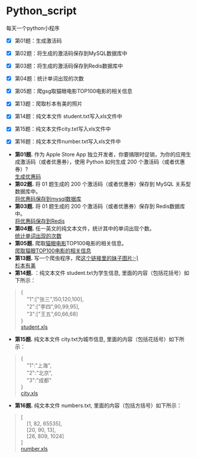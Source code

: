 # Python_script
每天一个python小程序<br>
- [x] 第01题：生成激活码<br>
- [x] 第02题：将生成的激活码保存到MySQL数据库中<br>
- [x] 第03题：将生成的激活码保存到Redis数据库中<br>
- [x] 第04题：统计单词出现的次数<br>
- [x] 第05题：爬gsg取猫眼电影TOP100电影的相关信息<br>
- [x] 第13题：爬取杉本有美的照片<br>
- [x] 第14题：纯文本文件 student.txt写入xls文件中<br>
- [x] 第15题：纯文本文件city.txt写入xls文件中<br>
- [x] 第16题：纯文本文件number.txt写入xls文件中<br>


* **第01题.** 作为 Apple Store App 独立开发者，你要搞限时促销，为你的应用生成激活码（或者优惠券），使用 Python 如何生成 200 个激活码（或者优惠券）?<br>
[生成优惠码](https://github.com/Tyella/Python_script/blob/master/01/uuid_file.py)<br>
* **第02题.** 将 01 题生成的 200 个激活码（或者优惠券）保存到 MySQL 关系型数据库中。<br>
[将优惠码保存到mysql数据库](https://github.com/Tyella/Python_script/blob/master/02/uuid_mysql.py)<br>
* **第03题.** 将 01 题生成的 200 个激活码（或者优惠券）保存到 Redis数据库中。<br>
[将优惠码保存到Redis](https://github.com/Tyella/Python_script/blob/master/03/uuid_redis.py)
* **第04题.** 任一英文的纯文本文件，统计其中的单词出现个数。 <br>
[统计单词出现的次数](https://github.com/Tyella/Python_script/blob/master/04/count_words.py)<br>
* **第05题.** 爬取[猫眼电影](http://maoyan.com/board/4)TOP100电影的相关信息。<br>
[爬取猫眼TOP100电影的相关信息](https://github.com/Tyella/Python_script/blob/master/05/maoyan_movie.py)<br>
* **第13题.** 写一个爬虫程序，爬[这个链接里的妹子图片:-)](http://tieba.baidu.com/p/2166231880)<br>
[杉本有美](https://github.com/Tyella/Python_script/blob/master/13/picture.py)<br>
* **第14题.** ：纯文本文件 student.txt为学生信息, 里面的内容（包括花括号）如下所示：<br>
> {<br>
	 &nbsp;&nbsp;&nbsp;&nbsp;"1":["张三",150,120,100],<br>
	 &nbsp;&nbsp;&nbsp;&nbsp;"2":["李四",90,99,95],<br>
	 &nbsp;&nbsp;&nbsp;&nbsp;"3":["王五",60,66,68]<br>
    }<br>
[student.xls](https://github.com/Tyella/Python_script/blob/master/14/student_xls.py)
* **第15题.** 纯文本文件 city.txt为城市信息, 里面的内容（包括花括号）如下所示：<br>
> {<br>
&nbsp;&nbsp;&nbsp;&nbsp;"1":"上海",<br>
&nbsp;&nbsp;&nbsp;&nbsp;"2":"北京",<br>
&nbsp;&nbsp;&nbsp;&nbsp;"3":"成都"<br>
}<br>
[city.xls](https://github.com/Tyella/Python_script/blob/master/15/city_xls.py)
* **第16题.** 纯文本文件 numbers.txt, 里面的内容（包括方括号）如下所示：<br>
> [<br>
	&nbsp;&nbsp;&nbsp;&nbsp;[1, 82, 65535],<br>
	&nbsp;&nbsp;&nbsp;&nbsp;[20, 90, 13],<br>
	&nbsp;&nbsp;&nbsp;&nbsp;[26, 809, 1024]<br>
]<br>
[number.xls](https://github.com/Tyella/Python_script/blob/master/16/number_xls.py)
